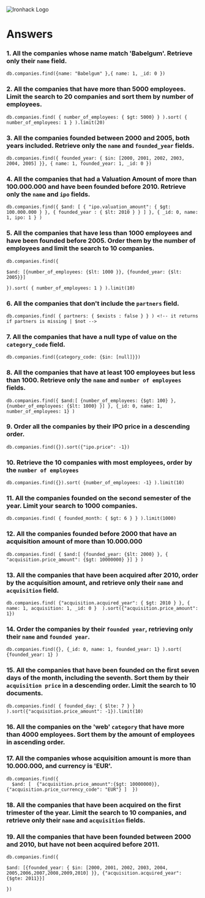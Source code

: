 ![Ironhack Logo](https://i.imgur.com/1QgrNNw.png)

# Answers

### 1. All the companies whose name match 'Babelgum'. Retrieve only their `name` field.

```
db.companies.find({name: "Babelgum" },{ name: 1, _id: 0 })
```

### 2. All the companies that have more than 5000 employees. Limit the search to 20 companies and sort them by **number of employees**.

```
db.companies.find( { number_of_employees: { $gt: 5000} } ).sort( { number_of_employees: 1 } ).limit(20)
```



### 3. All the companies founded between 2000 and 2005, both years included. Retrieve only the `name` and `founded_year` fields.

```
db.companies.find({ founded_year: { $in: [2000, 2001, 2002, 2003, 2004, 2005] }}, { name: 1, founded_year: 1, _id: 0 })
```



### 4. All the companies that had a Valuation Amount of more than 100.000.000 and have been founded before 2010. Retrieve only the `name` and `ipo` fields.

```
db.companies.find({ $and: [ { "ipo.valuation_amount": { $gt: 100.000.000 } }, { founded_year : { $lt: 2010 } } ] }, { _id: 0, name: 1, ipo: 1 } )
```



### 5. All the companies that have less than 1000 employees and have been founded before 2005. Order them by the number of employees and limit the search to 10 companies.

```
db.companies.find({

$and: [{number_of_employees: {$lt: 1000 }}, {founded_year: {$lt: 2005}}]

}).sort( { number_of_employees: 1 } ).limit(10)
```



### 6. All the companies that don't include the `partners` field.

```
db.companies.find( { partners: { $exists : false } } ) <!-- it returns if partners is missing | $not -->
```



### 7. All the companies that have a null type of value on the `category_code` field.

```
db.companies.find({category_code: {$in: [null]}})
```



### 8. All the companies that have at least 100 employees but less than 1000. Retrieve only the `name` and `number of employees` fields.

```
db.companies.find({ $and:[ {number_of_employees: {$gt: 100} }, {number_of_employees: {$lt: 1000} }] }, {_id: 0, name: 1, number_of_employees: 1} )
```



### 9. Order all the companies by their IPO price in a descending order.

```
db.companies.find({}).sort({"ipo.price": -1})
```

### 10. Retrieve the 10 companies with most employees, order by the `number of employees`

```
db.companies.find({}).sort( {number_of_employees: -1} ).limit(10)
```



### 11. All the companies founded on the second semester of the year. Limit your search to 1000 companies.

```
db.companies.find( { founded_month: { $gt: 6 } } ).limit(1000)
```



### 12. All the companies founded before 2000 that have an acquisition amount of more than 10.000.000

```
db.companies.find( { $and:[ {founded_year: {$lt: 2000} }, { "acquisition.price_amount": {$gt: 10000000} }] } )
```



### 13. All the companies that have been acquired after 2010, order by the acquisition amount, and retrieve only their `name` and `acquisition` field.

```
db.companies.find( {"acquisition.acquired_year": { $gt: 2010 } }, { name: 1, acquisition: 1, _id: 0 }  ).sort({"acquisition.price_amount": 1})
```



### 14. Order the companies by their `founded year`, retrieving only their `name` and `founded year`.

```
db.companies.find({}, {_id: 0, name: 1, founded_year: 1} ).sort( {founded_year: 1} ) 
```



### 15. All the companies that have been founded on the first seven days of the month, including the seventh. Sort them by their `acquisition price` in a descending order. Limit the search to 10 documents.

```
db.companies.find( { founded_day: { $lte: 7 } } ).sort({"acquisition.price_amount": -1}).limit(10)
```



### 16. All the companies on the 'web' `category` that have more than 4000 employees. Sort them by the amount of employees in ascending order.

<!-- Your Code Goes Here -->

### 17. All the companies whose acquisition amount is more than 10.000.000, and currency is 'EUR'.

```
db.companies.find({
  $and: [  {"acquisition.price_amount":{$gt: 10000000}}, {"acquisition.price_currency_code": "EUR"} ]  })
```

### 18. All the companies that have been acquired on the first trimester of the year. Limit the search to 10 companies, and retrieve only their `name` and `acquisition` fields.

<!-- Your Code Goes Here -->

### 19. All the companies that have been founded between 2000 and 2010, but have not been acquired before 2011.

```
db.companies.find({

$and: [{founded_year: { $in: [2000, 2001, 2002, 2003, 2004, 2005,2006,2007,2008,2009,2010] }}, {"acquisition.acquired_year": {$gte: 2011}}]

})
```

